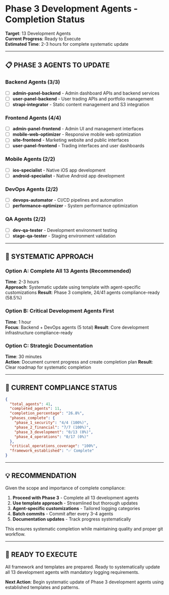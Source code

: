 # Phase 3 Development Agents - Completion Status
**Target**: 13 Development Agents  
**Current Progress**: Ready to Execute  
**Estimated Time**: 2-3 hours for complete systematic update  

---

## 📋 **PHASE 3 AGENTS TO UPDATE**

### **Backend Agents** (3/3)
- [ ] **admin-panel-backend** - Admin dashboard APIs and backend services
- [ ] **user-panel-backend** - User trading APIs and portfolio management
- [ ] **strapi-integrator** - Static content management and S3 integration

### **Frontend Agents** (4/4)
- [ ] **admin-panel-frontend** - Admin UI and management interfaces
- [ ] **mobile-web-optimizer** - Responsive mobile web optimization
- [ ] **site-frontend** - Marketing website and public interfaces
- [ ] **user-panel-frontend** - Trading interfaces and user dashboards

### **Mobile Agents** (2/2) 
- [ ] **ios-specialist** - Native iOS app development
- [ ] **android-specialist** - Native Android app development

### **DevOps Agents** (2/2)
- [ ] **devops-automator** - CI/CD pipelines and automation
- [ ] **performance-optimizer** - System performance optimization

### **QA Agents** (2/2)
- [ ] **dev-qa-tester** - Development environment testing
- [ ] **stage-qa-tester** - Staging environment validation

---

## 🎯 **SYSTEMATIC APPROACH**

### **Option A: Complete All 13 Agents** (Recommended)
**Time**: 2-3 hours  
**Approach**: Systematic update using template with agent-specific customizations
**Result**: Phase 3 complete, 24/41 agents compliance-ready (58.5%)

### **Option B: Critical Development Agents First**
**Time**: 1 hour  
**Focus**: Backend + DevOps agents (5 total)
**Result**: Core development infrastructure compliance-ready

### **Option C: Strategic Documentation**
**Time**: 30 minutes  
**Action**: Document current progress and create completion plan
**Result**: Clear roadmap for systematic completion

---

## 🔄 **CURRENT COMPLIANCE STATUS**

```json
{
  "total_agents": 41,
  "completed_agents": 11,
  "completion_percentage": "26.8%",
  "phases_complete": {
    "phase_1_security": "4/4 (100%)",
    "phase_2_financial": "7/7 (100%)",
    "phase_3_development": "0/13 (0%)",
    "phase_4_operations": "0/17 (0%)"
  },
  "critical_operations_coverage": "100%",
  "framework_established": "✅ Complete"
}
```

---

## 💡 **RECOMMENDATION**

Given the scope and importance of complete compliance:

1. **Proceed with Phase 3** - Complete all 13 development agents
2. **Use template approach** - Streamlined but thorough updates
3. **Agent-specific customizations** - Tailored logging categories
4. **Batch commits** - Commit after every 3-4 agents
5. **Documentation updates** - Track progress systematically

This ensures systematic completion while maintaining quality and proper git workflow.

---

## 🚀 **READY TO EXECUTE**

All framework and templates are prepared. Ready to systematically update all 13 development agents with mandatory logging requirements.

**Next Action**: Begin systematic update of Phase 3 development agents using established templates and patterns.